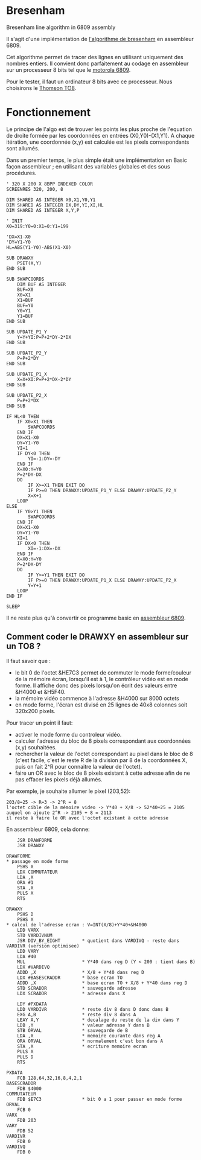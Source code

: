 # Bresenham
Bresenham line algorithm in 6809 assembly

Il s'agit d'une implémentation de [l'algorithme de bresenham](https://en.wikipedia.org/wiki/Bresenham%27s_line_algorithm) en assembleur 6809.

Cet algorithme permet de tracer des lignes en utilisant uniquement des nombres entiers. Il convient donc parfaitement au codage en assembleur sur un processeur 8 bits tel que le [motorola 6809](https://fr.wikipedia.org/wiki/Motorola_6809).

Pour le tester, il faut un ordinateur 8 bits avec ce processeur. Nous choisirons le [Thomson TO8](https://fr.wikipedia.org/wiki/Thomson_TO8).

# Fonctionnement
Le principe de l'algo est de trouver les points les plus proche de l'equation de droite formée par les coordonnées en entrées (X0,Y0)-(X1,Y1).
A chaque itération, une coordonnée (x,y) est calculée est les pixels correspondants sont allumés.

Dans un premier temps, le plus simple était une implémentation en Basic façon assembleur ; en utilisant des variables globales et des sous procédures.
  
```
' 320 X 200 X 8BPP INDEXED COLOR
SCREENRES 320, 200, 8

DIM SHARED AS INTEGER X0,X1,Y0,Y1
DIM SHARED AS INTEGER DX,DY,YI,XI,HL
DIM SHARED AS INTEGER X,Y,P

' INIT
X0=319:Y0=0:X1=0:Y1=199

'DX=X1-X0
'DY=Y1-Y0
HL=ABS(Y1-Y0)-ABS(X1-X0)

SUB DRAWXY
    PSET(X,Y)
END SUB

SUB SWAPCOORDS
    DIM BUF AS INTEGER
    BUF=X0
    X0=X1
    X1=BUF
    BUF=Y0
    Y0=Y1
    Y1=BUF
END SUB

SUB UPDATE_P1_Y
    Y=Y+YI:P=P+2*DY-2*DX
END SUB

SUB UPDATE_P2_Y
    P=P+2*DY
END SUB

SUB UPDATE_P1_X
    X=X+XI:P=P+2*DX-2*DY
END SUB

SUB UPDATE_P2_X
    P=P+2*DX
END SUB

IF HL<0 THEN
    IF X0>X1 THEN
        SWAPCOORDS
    END IF
    DX=X1-X0
    DY=Y1-Y0
    YI=1
    IF DY<0 THEN
        YI=-1:DY=-DY
    END IF
    X=X0:Y=Y0
    P=2*DY-DX
    DO
        IF X>=X1 THEN EXIT DO
        IF P>=0 THEN DRAWXY:UPDATE_P1_Y ELSE DRAWXY:UPDATE_P2_Y
        X=X+1
    LOOP
ELSE
    IF Y0>Y1 THEN
        SWAPCOORDS
    END IF
    DX=X1-X0
    DY=Y1-Y0
    XI=1
    IF DX<0 THEN
        XI=-1:DX=-DX
    END IF
    X=X0:Y=Y0
    P=2*DX-DY
    DO
        IF Y>=Y1 THEN EXIT DO
        IF P>=0 THEN DRAWXY:UPDATE_P1_X ELSE DRAWXY:UPDATE_P2_X
        Y=Y+1
    LOOP  
END IF

SLEEP
```

Il ne reste plus qu'à convertir ce programme basic en [assembleur 6809](https://github.com/rodolphe74/bresenham/blob/main/bresenham.ass).


## Comment coder le DRAWXY en assembleur sur un TO8 ?
Il faut savoir que :
- le bit 0 de l'octet &HE7C3 permet de commuter le mode forme/couleur de la mémoire écran, lorsqu'il est à 1, le contrôleur vidéo est en mode forme. Il affiche donc des pixels lorsqu'on écrit des valeurs entre &H4000 et &H5F40.
- la mémoire vidéo commence à l'adresse &H4000 sur 8000 octets
- en mode forme, l'écran est divisé en 25 lignes de 40x8 colonnes soit 320x200 pixels.

Pour tracer un point il faut:
- activer le mode forme du controleur vidéo.
- calculer l'adresse du bloc de 8 pixels correspondant aux coordonnées (x,y) souhaitées.
- rechercher la valeur de l'octet correspondant au pixel dans le bloc de 8 (c'est facile, c'est le reste R de la division par 8 de la coordonnées X, puis on fait 2^R pour connaitre la valeur de l'octet).
- faire un OR avec le bloc de 8 pixels existant à cette adresse afin de ne pas effacer les pixels déjà allumés.

Par exemple, je souhaite allumer le pixel (203,52):
```
203/8=25 -> R=3 -> 2^R = 8
l'octet cible de la mémoire video -> Y*40 + X/8 -> 52*40+25 = 2105
auquel on ajoute 2^R -> 2105 + 8 = 2113
il reste à faire le OR avec l'octet existant à cette adresse
```

En assembleur 6809, cela donne:

```
    JSR DRAWFORME
    JSR DRAWXY

DRAWFORME
* passage en mode forme
    PSHS X
    LDX COMMUTATEUR
    LDA ,X
    ORA #1
    STA ,X
    PULS X
    RTS

DRAWXY
    PSHS D
    PSHS X
* calcul de l'adresse ecran : V=INT(X/8)+Y*40+&H4000
    LDD VARX
    STD VARDIVNUM
    JSR DIV_BY_EIGHT        * quotient dans VARDIVQ - reste dans VARDIVR (version optimisee)
    LDD VARY
    LDA #40
    MUL                     * Y*40 dans reg D (Y < 200 : tient dans B)
    LDX #VARDIVQ
    ADDD ,X                 * X/8 + Y*40 dans reg D
    LDX #BASESCRADDR        * base ecran TO
    ADDD ,X                 * base ecran TO + X/8 + Y*40 dans reg D
    STD SCRADDR             * sauvegarde adresse
    LDX SCRADDR             * adresse dans X

    LDY #PXDATA
    LDD VARDIVR             * reste div 8 dans D donc dans B
    EXG A,B                 * reste div 8 dans A
    LEAY A,Y                * decalage du reste de la div dans Y
    LDB ,Y                  * valeur adresse Y dans B
    STB ORVAL               * sauvegarde de B
    LDA ,X                  * memoire courante dans reg A
    ORA ORVAL               * normalement c'est bon dans A
    STA ,X                  * ecriture memoire ecran
    PULS X
    PULS D
    RTS
  
PXDATA
    FCB 128,64,32,16,8,4,2,1
BASESCRADDR
    FDB $4000
COMMUTATEUR
    FDB $E7C3               * bit 0 a 1 pour passer en mode forme
ORVAL
    FCB 0
VARX
    FDB 203
VARY
    FDB 52
VARDIVR
    FDB 0
VARDIVQ
    FDB 0
```
